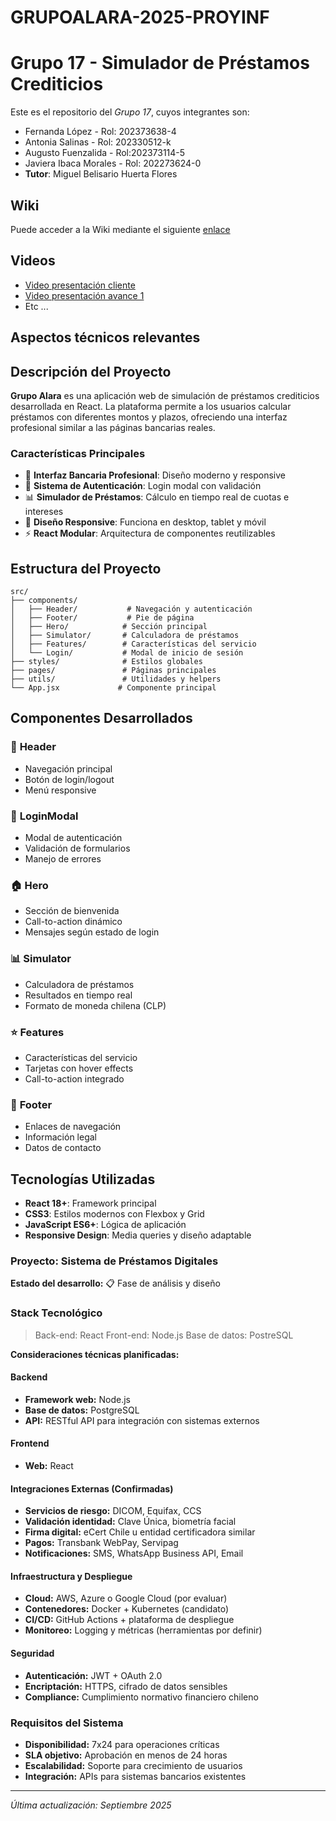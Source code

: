 # GRUPOALARA-2025-PROYINF
# Grupo 17 - Simulador de Préstamos Crediticios

Este es el repositorio del *Grupo 17*, cuyos integrantes son:

* Fernanda López - Rol: 202373638-4
* Antonia Salinas - Rol: 202330512-k
* Augusto Fuenzalida - Rol:202373114-5
* Javiera Ibaca Morales - Rol: 202273624-0
* **Tutor**: Miguel Belisario Huerta Flores

## Wiki

Puede acceder a la Wiki mediante el siguiente [enlace](https://github.com/JavieraIMo/GRUPOALARA-2025-PROYINF/wiki)

## Videos

* [Video presentación cliente](https://aula.usm.cl/mod/resource/view.php?id=6926137)
* [Video presentación avance 1](https://www.youtube.com/)
* Etc ...

## Aspectos técnicos relevantes

## Descripción del Proyecto

**Grupo Alara** es una aplicación web de simulación de préstamos crediticios desarrollada en React. La plataforma permite a los usuarios calcular préstamos con diferentes montos y plazos, ofreciendo una interfaz profesional similar a las páginas bancarias reales.

### Características Principales

- 🏦 **Interfaz Bancaria Profesional**: Diseño moderno y responsive
- 🔐 **Sistema de Autenticación**: Login modal con validación
- 📊 **Simulador de Préstamos**: Cálculo en tiempo real de cuotas e intereses
- 📱 **Diseño Responsive**: Funciona en desktop, tablet y móvil
- ⚡ **React Modular**: Arquitectura de componentes reutilizables

## Estructura del Proyecto

```
src/
├── components/
│   ├── Header/           # Navegación y autenticación
│   ├── Footer/           # Pie de página
│   ├── Hero/            # Sección principal
│   ├── Simulator/       # Calculadora de préstamos
│   ├── Features/        # Características del servicio
│   └── Login/           # Modal de inicio de sesión
├── styles/              # Estilos globales
├── pages/               # Páginas principales
├── utils/               # Utilidades y helpers
└── App.jsx             # Componente principal
```

## Componentes Desarrollados

### 🎯 **Header**
- Navegación principal
- Botón de login/logout
- Menú responsive

### 🔐 **LoginModal**
- Modal de autenticación
- Validación de formularios
- Manejo de errores

### 🏠 **Hero**
- Sección de bienvenida
- Call-to-action dinámico
- Mensajes según estado de login

### 📊 **Simulator**
- Calculadora de préstamos
- Resultados en tiempo real
- Formato de moneda chilena (CLP)

### ⭐ **Features**
- Características del servicio
- Tarjetas con hover effects
- Call-to-action integrado

### 🦶 **Footer**
- Enlaces de navegación
- Información legal
- Datos de contacto

## Tecnologías Utilizadas

- **React 18+**: Framework principal
- **CSS3**: Estilos modernos con Flexbox y Grid
- **JavaScript ES6+**: Lógica de aplicación
- **Responsive Design**: Media queries y diseño adaptable

### Proyecto: Sistema de Préstamos Digitales

**Estado del desarrollo:** 📋 Fase de análisis y diseño

### Stack Tecnológico
> Back-end: React
> Front-end: Node.js
> Base de datos: PostreSQL

**Consideraciones técnicas planificadas:**

#### Backend

- **Framework web:** Node.js
- **Base de datos:** PostgreSQL
- **API:** RESTful API para integración con sistemas externos

#### Frontend  
- **Web:** React

#### Integraciones Externas (Confirmadas)
- **Servicios de riesgo:** DICOM, Equifax, CCS
- **Validación identidad:** Clave Única, biometría facial
- **Firma digital:** eCert Chile u entidad certificadora similar
- **Pagos:** Transbank WebPay, Servipag
- **Notificaciones:** SMS, WhatsApp Business API, Email

#### Infraestructura y Despliegue
- **Cloud:** AWS, Azure o Google Cloud (por evaluar)
- **Contenedores:** Docker + Kubernetes (candidato)
- **CI/CD:** GitHub Actions + plataforma de despliegue
- **Monitoreo:** Logging y métricas (herramientas por definir)

#### Seguridad
- **Autenticación:** JWT + OAuth 2.0
- **Encriptación:** HTTPS, cifrado de datos sensibles
- **Compliance:** Cumplimiento normativo financiero chileno

### Requisitos del Sistema
- **Disponibilidad:** 7x24 para operaciones críticas
- **SLA objetivo:** Aprobación en menos de 24 horas
- **Escalabilidad:** Soporte para crecimiento de usuarios
- **Integración:** APIs para sistemas bancarios existentes

---

*Última actualización: Septiembre 2025*
